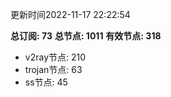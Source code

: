 更新时间2022-11-17 22:22:54

**总订阅: 73**
**总节点: 1011**
**有效节点: 318**
- v2ray节点: 210
- trojan节点: 63
- ss节点: 45
